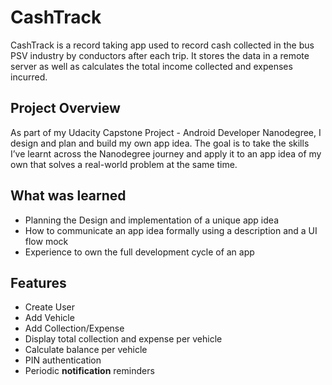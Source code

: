 # CashTrack

CashTrack is a record taking app used to record cash collected in the bus PSV industry by conductors after each trip. It stores the data in a remote server as well as calculates the total income collected and expenses incurred. 

## Project Overview
As part of my Udacity Capstone Project - Android Developer Nanodegree, I design and plan and build my own app idea. The goal is to take the skills I’ve learnt across the Nanodegree journey and apply it to an app idea of my own that solves a real-world problem at the same time.

## What was learned
*	Planning the Design and implementation of a unique app idea
*	How to communicate an app idea formally using a description and a UI flow mock
*	Experience to own the full development cycle of an app

## Features
*	Create User
*	Add Vehicle
*	Add Collection/Expense
*	Display total collection and expense per vehicle
*	Calculate balance per vehicle
*	PIN authentication
*	Periodic **notification** reminders
